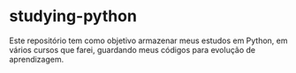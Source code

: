# studying-python
Este repositório tem como objetivo armazenar meus estudos em Python, em vários cursos que farei, guardando meus códigos para evolução de aprendizagem. 
